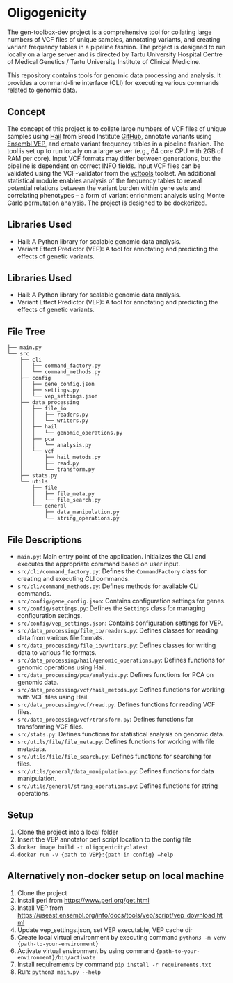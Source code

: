 # Oligogenicity
The gen-toolbox-dev project is a comprehensive tool for collating large numbers of VCF files of unique samples, annotating variants, and creating variant frequency tables in a pipeline fashion. The project is designed to run locally on a large server and is directed by Tartu University Hospital Centre of Medical Genetics / Tartu University Institute of Clinical Medicine.

This repository contains tools for genomic data processing and analysis. It provides a command-line interface (CLI) for executing various commands related to genomic data.

## Concept

The concept of this project is to collate large numbers of VCF files of unique samples using [Hail](https://hail.is/) from Broad Institute [GitHub](https://github.com/hail-is/hail), annotate variants using [Ensembl VEP](https://www.ensembl.org/info/docs/tools/vep/index.html), and create variant frequency tables in a pipeline fashion. The tool is set up to run locally on a large server (e.g., 64 core CPU with 2GB of RAM per core). Input VCF formats may differ between generations, but the pipeline is dependent on correct INFO fields. Input VCF files can be validated using the VCF-validator from the [vcftools](https://vcftools.github.io/index.html) toolset. An additional statistical module enables analysis of the frequency tables to reveal potential relations between the variant burden within gene sets and correlating phenotypes – a form of variant enrichment analysis using Monte Carlo permutation analysis. The project is designed to be dockerized.

## Libraries Used

- Hail: A Python library for scalable genomic data analysis.
- Variant Effect Predictor (VEP): A tool for annotating and predicting the effects of genetic variants.


## Libraries Used

- Hail: A Python library for scalable genomic data analysis.
- Variant Effect Predictor (VEP): A tool for annotating and predicting the effects of genetic variants.

## File Tree

```
├── main.py
└── src
    ├── cli
    │   ├── command_factory.py
    │   └── command_methods.py
    ├── config
    │   ├── gene_config.json
    │   ├── settings.py
    │   └── vep_settings.json
    ├── data_processing
    │   ├── file_io
    │   │   ├── readers.py
    │   │   └── writers.py
    │   ├── hail
    │   │   └── genomic_operations.py
    │   ├── pca
    │   │   └── analysis.py
    │   └── vcf
    │       ├── hail_metods.py
    │       ├── read.py
    │       └── transform.py
    ├── stats.py
    └── utils
        ├── file
        │   ├── file_meta.py
        │   └── file_search.py
        └── general
            ├── data_manipulation.py
            └── string_operations.py
```

## File Descriptions

- `main.py`: Main entry point of the application. Initializes the CLI and executes the appropriate command based on user input.
- `src/cli/command_factory.py`: Defines the `CommandFactory` class for creating and executing CLI commands.
- `src/cli/command_methods.py`: Defines methods for available CLI commands.
- `src/config/gene_config.json`: Contains configuration settings for genes.
- `src/config/settings.py`: Defines the `Settings` class for managing configuration settings.
- `src/config/vep_settings.json`: Contains configuration settings for VEP.
- `src/data_processing/file_io/readers.py`: Defines classes for reading data from various file formats.
- `src/data_processing/file_io/writers.py`: Defines classes for writing data to various file formats.
- `src/data_processing/hail/genomic_operations.py`: Defines functions for genomic operations using Hail.
- `src/data_processing/pca/analysis.py`: Defines functions for PCA on genomic data.
- `src/data_processing/vcf/hail_metods.py`: Defines functions for working with VCF files using Hail.
- `src/data_processing/vcf/read.py`: Defines functions for reading VCF files.
- `src/data_processing/vcf/transform.py`: Defines functions for transforming VCF files.
- `src/stats.py`: Defines functions for statistical analysis on genomic data.
- `src/utils/file/file_meta.py`: Defines functions for working with file metadata.
- `src/utils/file/file_search.py`: Defines functions for searching for files.
- `src/utils/general/data_manipulation.py`: Defines functions for data manipulation.
- `src/utils/general/string_operations.py`: Defines functions for string operations.

## Setup
1.	Clone the project into a local folder
2.	Insert the VEP annotator perl script location to the config file
3. `docker image build -t oligogenicity:latest`
4. `docker run -v {path to VEP}:{path in config} –help`

## Alternatively non-docker setup on local machine
1. Clone the project
2. Install perl from https://www.perl.org/get.html
3. Install VEP from https://useast.ensembl.org/info/docs/tools/vep/script/vep_download.html
4. Update vep_settings.json, set VEP executable, VEP cache dir 
5. Create local virtual environment by executing command `python3 -m venv {path-to-your-environment} `
6. Activate virtual environment by using command `{path-to-your-environment}/bin/activate `
7. Install requirements by command `pip install -r requirements.txt`
8. Run: `python3 main.py --help`